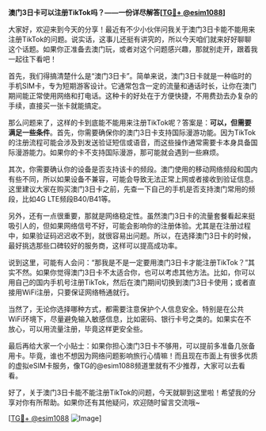 **澳门3日卡可以注册TikTok吗？——一份详尽解答[[TG💪+ @esim1088](https://t.me/s/esim1088)]**

大家好，欢迎来到今天的分享！最近有不少小伙伴问我关于澳门3日卡能不能用来注册TikTok的问题。说实话，这事儿还挺有讲究的，所以今天咱们就来好好聊聊这个话题。如果你正准备去澳门玩，或者对这个问题感兴趣，那就别走开，跟着我一起往下看吧！

首先，我们得搞清楚什么是“澳门3日卡”。简单来说，澳门3日卡就是一种临时的手机SIM卡，专为短期游客设计。它通常包含一定的流量和通话时长，让你在澳门期间能正常使用网络和打电话。这种卡的好处在于方便快捷，不用费劲去办复杂的手续，直接买一张卡就能搞定。

那么问题来了，这样的卡到底能不能用来注册TikTok呢？答案是：**可以，但需要满足一些条件**。首先，你需要确保你的澳门3日卡支持国际漫游功能。因为TikTok的注册流程可能会涉及到发送验证短信或语音，而这些操作通常需要卡本身具备国际漫游能力。如果你的卡不支持国际漫游，那可能就会遇到一些麻烦。

其次，你需要确认你的设备是否支持该卡的频段。澳门使用的移动网络频段和国内有些不同，所以如果设备不兼容，可能会导致无法正常上网或者接收到验证信息。这里建议大家在购买澳门3日卡之前，先查一下自己的手机是否支持澳门常用的频段，比如4G LTE频段B40/B41等。

另外，还有一点很重要，那就是网络稳定性。虽然澳门3日卡的流量套餐看起来挺吸引人的，但如果网络信号不好，可能会影响你的注册体验。尤其是在注册过程中，如果验证码迟迟收不到，就很容易出问题。所以，在选择澳门3日卡的时候，最好挑选那些口碑较好的服务商，这样可以提高成功率。

说到这里，可能有人会问：“那我是不是一定要用澳门3日卡才能注册TikTok？”其实不然。如果你觉得澳门3日卡不太适合你，也可以考虑其他方法。比如，你可以用自己的国内手机号注册TikTok，然后在澳门期间切换到澳门3日卡使用；或者直接用WiFi注册，只要保证网络畅通就行。

当然了，无论你选择哪种方式，都需要注意保护个人信息安全。特别是在公共WiFi环境下，尽量避免输入敏感信息，比如密码、银行卡号之类的。如果实在不放心，可以用流量注册，毕竟这样更安全些。

最后再给大家一个小贴士：如果你担心澳门3日卡不够用，可以提前多准备几张备用卡。毕竟，谁也不想因为网络问题影响旅行心情嘛！而且现在市面上有很多优质的虚拟eSIM卡服务，像TG的@esim1088频道里就有不少推荐，大家可以去看看。

好了，关于澳门3日卡能不能注册TikTok的问题，今天就聊到这里啦！希望我的分享对你有所帮助。如果你还有其他疑问，欢迎随时留言交流哦~ 

[[TG💪+ @esim1088](https://t.me/s/esim1088) ![Image](https://i.postimg.cc/4NQfJmqS/Snipaste-2025-05-13-00-14-12.png)]